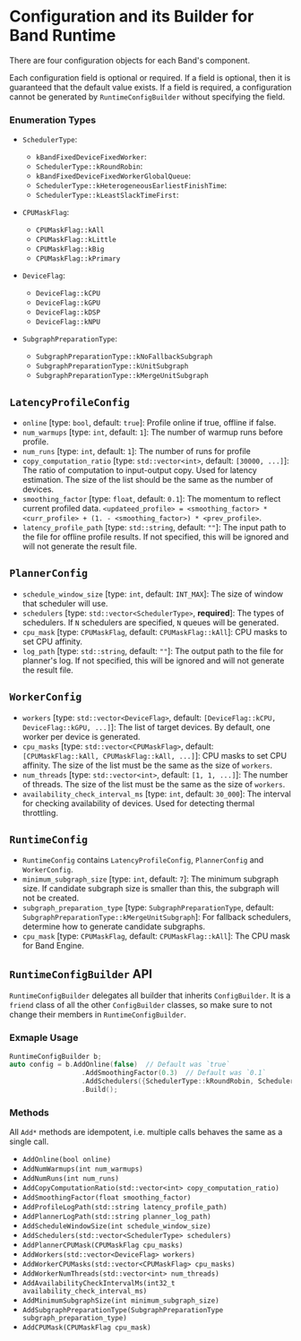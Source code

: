 # Configuration and its Builder for Band Runtime

There are four configuration objects for each Band's component.

Each configuration field is optional or required. If a field is optional, then it is guaranteed that the default value exists. If a field is required, a configuration cannot be generated by `RuntimeConfigBuilder` without specifying the field.

### Enumeration Types
- `SchedulerType`:
  - `kBandFixedDeviceFixedWorker`: 
  - `SchedulerType::kRoundRobin`: 
  - `kBandFixedDeviceFixedWorkerGlobalQueue`: 
  - `SchedulerType::kHeterogeneousEarliestFinishTime`: 
  - `SchedulerType::kLeastSlackTimeFirst`: 

- `CPUMaskFlag`: 
   - `CPUMaskFlag::kAll`
   - `CPUMaskFlag::kLittle`
   - `CPUMaskFlag::kBig`
   - `CPUMaskFlag::kPrimary`
  
- `DeviceFlag`: 
  - `DeviceFlag::kCPU`
  - `DeviceFlag::kGPU`
  - `DeviceFlag::kDSP`
  - `DeviceFlag::kNPU`

- `SubgraphPreparationType`: 
  - `SubgraphPreparationType::kNoFallbackSubgraph`
  - `SubgraphPreparationType::kUnitSubgraph`
  - `SubgraphPreparationType::kMergeUnitSubgraph`

## `LatencyProfileConfig`
- `online` [type: `bool`, default: `true`]: Profile online if true, offline if false.
- `num_warmups` [type: `int`, default: `1`]: The number of warmup runs before profile.
- `num_runs` [type: `int`, default: `1`]: The number of runs for profile
- `copy_computation_ratio` [type: `std::vector<int>`, default: `[30000, ...]`]: The ratio of computation to input-output copy. Used for latency estimation. The size of the list should be the same as the number of devices.
- `smoothing_factor` [type: `float`, default: `0.1`]: The momentum to reflect current profiled data. `<updateed_profile> = <smoothing_factor> * <curr_profile> + (1. - <smoothing_factor>) * <prev_profile>`.
- `latency_profile_path` [type: `std::string`, default: `""`]: The input path to the file for offline profile results. If not specified, this will be ignored and will not generate the result file. 

## `PlannerConfig`
- `schedule_window_size` [type: `int`, default: `INT_MAX`]: The size of window that scheduler will use.
- `schedulers` [type: `std::vector<SchedulerType>`, __required__]: The types of schedulers. If `N` schedulers are specified, `N` queues will be generated.
- `cpu_mask` [type: `CPUMaskFlag`, default: `CPUMaskFlag::kAll`]: CPU masks to set CPU affinity.
- `log_path` [type: `std::string`, default: `""`]: The output path to the file for planner's log. If not specified, this will be ignored and will not generate the result file. 

## `WorkerConfig`
- `workers` [type: `std::vector<DeviceFlag>`, default: `[DeviceFlag::kCPU, DeviceFlag::kGPU, ...]`]: The list of target devices. By default, one worker per device is generated.
- `cpu_masks` [type: `std::vector<CPUMaskFlag>`, default: `[CPUMaskFlag::kAll, CPUMaskFlag::kAll, ...]`]: CPU masks to set CPU affinity. The size of the list must be the same as the size of `workers`.
- `num_threads` [type: `std::vector<int>`, default: `[1, 1, ...]`]: The number of threads. The size of the list must be the same as the size of `workers`.
- `availability_check_interval_ms` [type: `int`, default: `30_000`]: The interval for checking availability of devices. Used for detecting thermal throttling.

## `RuntimeConfig`
- `RuntimeConfig` contains `LatencyProfileConfig`, `PlannerConfig` and `WorkerConfig`.
- `minimum_subgraph_size` [type: `int`, default: `7`]: The minimum subgraph size. If candidate subgraph size is smaller than this, the subgraph will not be created.
- `subgraph_preparation_type` [type: `SubgraphPreparationType`, default: `SubgraphPreparationType::kMergeUnitSubgraph`]: For fallback schedulers, determine how to generate candidate subgraphs.
- `cpu_mask` [type: `CPUMaskFlag`, default: `CPUMaskFlag::kAll`]: The CPU mask for Band Engine.

## `RuntimeConfigBuilder` API
`RuntimeConfigBuilder` delegates all builder that inherits `ConfigBuilder`.
It is a `friend` class of all the other `ConfigBuilder` classes, so make sure to not change their members in `RuntimeConfigBuilder`.

### Exmaple Usage
```c++
RuntimeConfigBuilder b;
auto config = b.AddOnline(false)  // Default was `true`
                  .AddSmoothingFactor(0.3)  // Default was `0.1`
                  .AddSchedulers({SchedulerType::kRoundRobin, SchedulerType::kLeastSlackTimeFirst})  // Required field.
                  .Build();
```
### Methods
All `Add*` methods are idempotent, i.e. multiple calls behaves the same as a single call.
- `AddOnline(bool online)`
- `AddNumWarmups(int num_warmups)`
- `AddNumRuns(int num_runs)`
- `AddCopyComputationRatio(std::vector<int> copy_computation_ratio)`
- `AddSmoothingFactor(float smoothing_factor)`
- `AddProfileLogPath(std::string latency_profile_path)`
- `AddPlannerLogPath(std::string planner_log_path)`
- `AddScheduleWindowSize(int schedule_window_size)`
- `AddSchedulers(std::vector<SchedulerType> schedulers)`
- `AddPlannerCPUMask(CPUMaskFlag cpu_masks)`
- `AddWorkers(std::vector<DeviceFlag> workers)`
- `AddWorkerCPUMasks(std::vector<CPUMaskFlag> cpu_masks)`
- `AddWorkerNumThreads(std::vector<int> num_threads)`
- `AddAvailabilityCheckIntervalMs(int32_t availability_check_interval_ms)`
- `AddMinimumSubgraphSize(int minimum_subgraph_size)`
- `AddSubgraphPreparationType(SubgraphPreparationType subgraph_preparation_type)`
- `AddCPUMask(CPUMaskFlag cpu_mask)`
